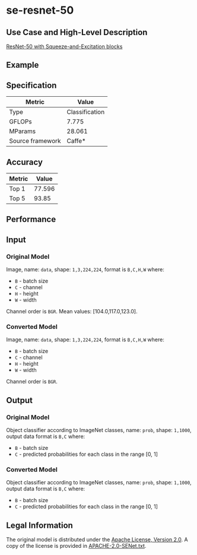 # se-resnet-50

## Use Case and High-Level Description

[ResNet-50 with Squeeze-and-Excitation blocks](https://arxiv.org/abs/1709.01507)

## Example

## Specification

| Metric            | Value         |
|-------------------|---------------|
| Type              | Classification|
| GFLOPs            | 7.775         |
| MParams           | 28.061        |
| Source framework  | Caffe\*       |

## Accuracy

| Metric | Value |
| ------ | ----- |
| Top 1  | 77.596|
| Top 5  | 93.85 |

## Performance

## Input

### Original Model

Image, name: `data`,  shape: `1,3,224,224`, format is `B,C,H,W` where:

- `B` - batch size
- `C` - channel
- `H` - height
- `W` - width

Channel order is `BGR`.
Mean values: [104.0,117.0,123.0].

### Converted Model

Image, name: `data`,  shape: `1,3,224,224`, format is `B,C,H,W` where:

- `B` - batch size
- `C` - channel
- `H` - height
- `W` - width

Channel order is `BGR`.

## Output

### Original Model

Object classifier according to ImageNet classes, name: `prob`,  shape: `1,1000`, output data format is `B,C` where:

- `B` - batch size
- `C` - predicted probabilities for each class in the range [0, 1]

### Converted Model

Object classifier according to ImageNet classes, name: `prob`,  shape: `1,1000`, output data format is `B,C` where:

- `B` - batch size
- `C` - predicted probabilities for each class in the range [0, 1]

## Legal Information

The original model is distributed under the
[Apache License, Version 2.0](https://raw.githubusercontent.com/hujie-frank/SENet/master/LICENSE).
A copy of the license is provided in [APACHE-2.0-SENet.txt](../licenses/APACHE-2.0-SENet.txt).
